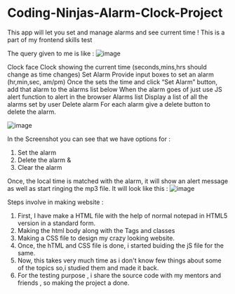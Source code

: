 # Coding-Ninjas-Alarm-Clock-Project
This app will let you set and manage alarms and see current time ! This is a part of my frontend skills test


The query given to me is like :
![image](https://drive.google.com/file/d/1VjJkj4AgT9v82E-iX9oeEMGW33qhzS3m/view?usp=sharing)


Clock face Clock showing the current time (seconds,mins,hrs should change as time changes)  Set Alarm Provide input boxes to set an alarm (hr,min,sec, am/pm) Once the sets the time and click “Set Alarm” button, add that alarm to the alarms list below When the alarm goes of just use JS alert function to alert in the browser  Alarms list Display a list of all the alarms set by user Delete alarm For each alarm give a delete button to delete the alarm.

![image](https://drive.google.com/file/d/1nDYu0FbGiywROcXIr5SBT9nA9tGFHJ_N/view?usp=sharing)

In the Screenshot you can see that we have options for :
1. Set the alarm
2. Delete the alarm &
3. Clear the alarm

Once, the local time is matched with the alarm, it will show an alert message as well as start ringing the mp3 file. 
It will look like this :
![image](https://drive.google.com/file/d/19mLjeE2kMETmvLsCWIMDJEJ-6lhd0H6O/view?usp=sharing)

Steps involve in making website :
1. First, I have make a HTML file with the help of normal notepad in HTML5 version in a standard form.
2. Making the html body along with the Tags and classes
3. Making a CSS file to design my crazy looking website.
4. Once, the hTML and CSS file is done, i started buiding the jS file for the same.
5. Now, this takes very much time as i don't know few things about some of the topics so,i studied them and made it back.
6. For the testing purpose , i share the source code with my mentors and friends , so making the project a done.


